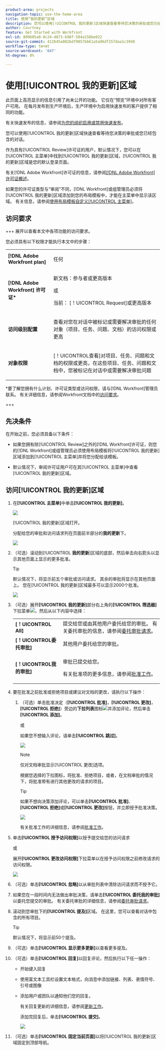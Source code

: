 ```yaml
---
product-area: projects
navigation-topic: use-the-home-area
title: 使用“我的更新”区域
description: 您可以使用[!UICONTROL 我的更新]区域快速查看等待您决策的审批或您已经包含的对话。
author: Courtney
feature: Get Started with Workfront
exl-id: 809605a0-8c24-4873-b98f-504a158be022
source-git-commit: 412645a802bdf9057bb61a5a96df257daa1c3948
workflow-type: tm+mt
source-wordcount: '847'
ht-degree: 0%

---
```



# 使用[!UICONTROL 我的更新]区域

<span class="preview">此页面上高亮显示的信息引用了尚未公开的功能。 它仅在“预览”环境中对所有客户可用。 在每月发布到生产环境后，生产环境中为启用快速发布的客户提供了相同的功能。</span>

<span class="preview">有关快速发布的信息，请参阅[为您的组织启用或禁用快速发布](/help/quicksilver/administration-and-setup/set-up-workfront/configure-system-defaults/enable-fast-release-process.md)。</span>


您可以使用[!UICONTROL 我的更新]区域快速查看等待您决策的审批或您已经包含的对话。

作为具有[!UICONTROL Review]许可证的用户，默认情况下，您可以在[!UICONTROL 主菜单]中找到[!UICONTROL 我的更新]区域，[!UICONTROL 我的更新]区域是您的默认登录页面。

有关[!DNL Adobe Workfront]许可证的信息，请参阅[[!DNL Adobe Workfront] 许可证概述](../../../administration-and-setup/add-users/access-levels-and-object-permissions/wf-licenses.md)。

如果您的许可证类型与“审阅”不同，[!DNL Workfront]或组管理员必须将[!UICONTROL 我的更新]区域添加到您的布局模板中，才能在主菜单中显示该区域。 有关信息，请参阅[使用布局模板自定义[!UICONTROL 主菜单]](../../../administration-and-setup/customize-workfront/use-layout-templates/customize-main-menu.md)。

## 访问要求

+++ 展开以查看本文中各项功能的访问要求。

您必须具有以下权限才能执行本文中的步骤：

<table style="table-layout:auto"> 
 <col> 
 <col> 
 <tbody> 
  <tr> 
   <td role="rowheader"><strong>[!DNL Adobe Workfront plan]</strong></td> 
   <td> <p>任何</p> </td> 
  </tr> 
  <tr> 
   <td role="rowheader"><strong>[!DNL Adobe Workfront] 许可证*</strong></td> 
   <td> <p>新文档：参与者或更高版本</p>
   或   
   <p>当前： [！UICONTROL Request]或更高版本</p> </td> 
  </tr> 
  <tr> 
   <td role="rowheader"><strong>访问级别配置</strong></td> 
   <td> <p>查看对您在对话中被标记或需要解决审批的任何对象（项目、任务、问题、文档）的访问权限或更高</p> </td> 
  </tr> 
  <tr> 
   <td role="rowheader"><strong>对象权限</strong></td> 
   <td> <p>[！UICONTROL查看]对项目、任务、问题和文档的权限或更高，在这些项目、任务、问题和文档中，您被标记在对话中或需要解决审批问题</p> </td> 
  </tr> 
 </tbody> 
</table>

*要了解您拥有什么计划、许可证类型或访问权限，请与[!DNL Workfront]管理员联系。 有关详细信息，请参阅Workfront文档中的[访问要求](/help/quicksilver/administration-and-setup/add-users/access-levels-and-object-permissions/access-level-requirements-in-documentation.md)。

+++

## 先决条件

在开始之前，您必须具备以下条件：

* 如果您拥有除[!UICONTROL Review]之外的[!DNL Workfront]许可证，则您的[!DNL Workfront]或组管理员必须使用布局模板将[!UICONTROL 我的更新]区域添加到[!UICONTROL 主菜单]并将您分配给该模板。

* 默认情况下，审阅许可证用户可在其[!UICONTROL 主菜单]中查看[!UICONTROL 我的更新]区域。

## 访问[!UICONTROL 我的更新]区域

1. 在&#x200B;**[!UICONTROL 主菜单]**&#x200B;中单击&#x200B;**[!UICONTROL 我的更新]**。

   ![](assets/access-my-updates-from-main-menu-reviewer-user-nwe-350x294.png)

   [!UICONTROL 我的更新]区域打开。

   分配给您的审批和访问请求列在页面前半部分的&#x200B;**我的更新**&#x200B;下。

   <div class="preview">

   ![](assets/my-updates-mentions-for-reviwers-nwe-350x418.png)

   </div>

1. （可选）滚动到&#x200B;[!UICONTROL **我的更新**]&#x200B;区域的底部，然后单击向右箭头以显示其他页面上显示的更多批准。

   >[!TIP]
   >
   >默认情况下，将显示前五个审批或访问请求。 其余的审批将显示在其他页面上。 您在[!UICONTROL 我的更新]区域最多可以显示2000个批准。

   ![](assets/pagination-for-my-updates-page-highlighted-nwe-350x78.png)

1. （可选）展开&#x200B;**[!UICONTROL 我的更新]**&#x200B;部分右上角的&#x200B;**[!UICONTROL 筛选器]**&#x200B;下拉菜单![](assets/filter-nwepng.png)，然后从以下内容中选择：

   <table style="table-layout:auto"> 
    <col> 
    </col> 
    <col> 
    </col> 
    <tbody> 
     <tr> 
      <td role="rowheader"><strong>[！UICONTROL All]</strong></td> 
      <td>提交给您或由其他用户委托给您的审批。 有关委托审批的信息，请参阅<a href="../../../review-and-approve-work/manage-approvals/delegate-approval-requests.md" class="MCXref xref">委托审批请求</a>。 </td> 
     </tr> 
     <tr> 
      <td role="rowheader"><strong>[！UICONTROL委托审批]</strong></td> 
      <td>其他用户委托给您的审批。 </td> 
     </tr> 
     <tr> 
      <td role="rowheader"><strong>[！UICONTROL我的审批]</strong></td> 
      <td> <p>审批已提交给您。 </p> <p>有关批准项的更多信息，请参阅<a href="../../../review-and-approve-work/manage-approvals/approving-work.md" class="MCXref xref">批准工作</a>。</p> </td> 
     </tr> 
    </tbody> 
   </table>

1. 要在批准之前批准或拒绝项目或建议对文档的更改，请执行以下操作：

   1. （可选）单击批准决定（**[!UICONTROL 批准]**，**[!UICONTROL 更改]**，**[!UICONTROL 拒绝]**）旁边的&#x200B;**下拉列表**&#x200B;图标![](assets/down-arrow-blue.png)并添加评论，然后单击&#x200B;**[!UICONTROL 添加]**。

      或

      如果您不想输入评论，请单击&#x200B;**[!UICONTROL 跳过]**。

      ![](assets/approval-decision-buttons-in-my-updates-with-comment-box-nwe-350x183.png)

      >[!NOTE]
      >
      >仅对文档审批显示[!UICONTROL 更改]选项。

      根据您选择的下拉图标，将批准、拒绝项目，或者，在文档审批的情况下，将批准带有进行其他更改的请求的项目。

      >[!TIP]
      >
      >如果不想向决策添加评论，可以单击&#x200B;**[!UICONTROL 批准]**、**[!UICONTROL 拒绝]**&#x200B;或&#x200B;**[!UICONTROL 更改]**&#x200B;按钮，并立即授予批准决策。
      >
      >
      >![](assets/approval-decision-buttons-in-my-updates-nwe-350x169.png)
      >
      >有关批准工作的详细信息，请参阅[批准工作](../../../review-and-approve-work/manage-approvals/approving-work.md)。

1. 单击&#x200B;**[!UICONTROL 授予访问权限]**&#x200B;以授予提交给您的访问请求

   或

   展开&#x200B;**[!UICONTROL 更改访问权限]**&#x200B;下拉菜单以在授予访问权限之前修改请求的访问权限。

   ![](assets/grant-access-button-in-my-updates-nwe-350x224.png)

1. （可选）单击&#x200B;**[!UICONTROL 忽略]**&#x200B;以从审批列表中清除访问请求而不授予它。
1. 如果您在一段时间内无法做出审批决策，请单击&#x200B;**[!UICONTROL 委托我的审批]**&#x200B;以委托您提交的审批。 有关委托审批的详细信息，请参阅[委托审批请求](../../../review-and-approve-work/manage-approvals/delegate-approval-requests.md)。
1. 滚动到您审批下的&#x200B;**[!UICONTROL 提及]**&#x200B;区域。 在这里，您可以查看对话中包含的所有项目。

   >[!TIP]
   >
   >默认情况下，将显示前50个提及。

1. （可选）单击&#x200B;**[!UICONTROL 显示更多更新]**&#x200B;以查看更多提及。
1. （可选）单击&#x200B;**[!UICONTROL 回复]**&#x200B;以回复评论，然后执行以下任一操作：
   * 开始键入回复
   * 使用富文本工具栏设置文本格式，向消息中添加链接、列表、表情符号、引号或图像
   * 添加用户或团队以通知他们您的回复。

     有关回复更新的详细信息，请参阅[更新工作](/help/quicksilver/workfront-basics/updating-work-items-and-viewing-updates/update-work.md)。

     <span class="preview">添加完回复后，单击&#x200B;**[!UICONTROL 提交]**。</span>

     <div class="preview">

     ![](assets/reply-in-the-my-updates-area.png)

     </div>

1. （可选）单击&#x200B;**[!UICONTROL 固定当前页面]**&#x200B;以将[!UICONTROL 我的更新]区域固定到顶部导航。
